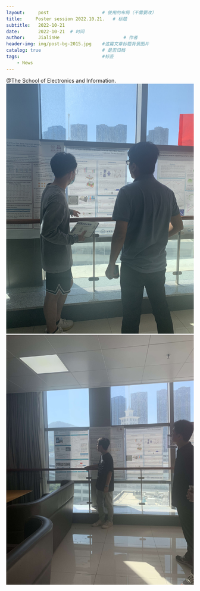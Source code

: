 ```yaml
---
layout:     post   				    # 使用的布局（不需要改）
title:     Poster session 2022.10.21.	# 标题 
subtitle:   2022-10-21
date:       2022-10-21	# 时间
author:     JialinHe						# 作者
header-img: img/post-bg-2015.jpg 	#这篇文章标题背景图片
catalog: true 						# 是否归档
tags:								#标签
    - News
---
```

@The School of Electronics and Information.
<img src="/img/picsInURL/2022_10_21_Pic1.jpg" alt="20221212">
<img src="/img/picsInURL/2022_10_21_Pic2.jpg" alt="20221212">
